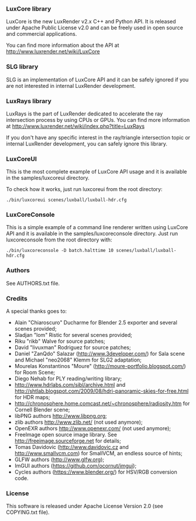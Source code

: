 ### LuxCore library

LuxCore is the new LuxRender v2.x C++ and Python API. It is released under Apache Public
License v2.0 and can be freely used in open source and commercial applications.

You can find more information about the API at http://www.luxrender.net/wiki/LuxCore

### SLG library

SLG is an implementation of LuxCore API and it can be safely ignored if you are
not interested in internal LuxRender development.

### LuxRays library

LuxRays is the part of LuxRender dedicated to accelerate the ray intersection
process by using CPUs or GPUs. You can find more information at
http://www.luxrender.net/wiki/index.php?title=LuxRays

If you don't have any specific interest in the ray/triangle intersection topic
or internal LuxRender development, you can safely ignore this library.

### LuxCoreUI

This is the most complete example of LuxCore API usage and it is available in
the samples/luxcoreui directory.

To check how it works, just run luxcoreui from the root directory:

`./bin/luxcoreui scenes/luxball/luxball-hdr.cfg`

### LuxCoreConsole

This is a simple example of a command line renderer written using LuxCore API and it is
available in the samples/luxcoreconsole directory.
Just run luxcoreconsole from the root directory with:

`./bin/luxcoreconsole -D batch.halttime 10 scenes/luxball/luxball-hdr.cfg`

### Authors

See AUTHORS.txt file.

### Credits

A special thanks goes to:

- Alain "Chiaroscuro" Ducharme for Blender 2.5 exporter and several scenes provided;
- Sladjan "lom" Ristic for several scenes provided;
- Riku "rikb" Walve for source patches;
- David "livuxman" Rodriguez for source patches;
- Daniel "ZanQdo" Salazar (http://www.3developer.com/) for Sala scene and Michael "neo2068" Klemm for SLG2 adaptation;
- Mourelas Konstantinos "Moure" (http://moure-portfolio.blogspot.com/) for Room Scene;
- Diego Nehab for PLY reading/writing library;
- http://www.hdrlabs.com/sibl/archive.html and http://shtlab.blogspot.com/2009/08/hdri-panoramic-skies-for-free.html for HDR maps;
- http://chronosphere.home.comcast.net/~chronosphere/radiosity.htm for Cornell Blender scene;
- libPNG authors http://www.libpng.org;
- zlib authors http://www.zlib.net/ (not used anymore);
- OpenEXR authors http://www.openexr.com/ (not used anymore);
- FreeImage open source image library. See http://freeimage.sourceforge.net for details;
- Tomas Davidovic (http://www.davidovic.cz and http://www.smallvcm.com) for SmallVCM, an endless source of hints;
- GLFW authors (http://www.glfw.org);
- ImGUI authors (https://github.com/ocornut/imgui);
- Cycles authors (https://www.blender.org/) for HSV/RGB conversion code.

### License

This software is released under Apache License Version 2.0 (see COPYING.txt file).
